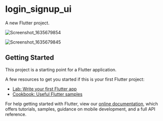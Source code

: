 # login_signup_ui

A new Flutter project.


![Screenshot_1635679854](https://user-images.githubusercontent.com/76655046/139581235-868d55b8-e23a-4e7e-8cd6-8a96fb3b7604.png)


![Screenshot_1635679845](https://user-images.githubusercontent.com/76655046/139581136-17403567-324c-4dea-8ad1-86f0a0f67c88.png)


## Getting Started

This project is a starting point for a Flutter application.

A few resources to get you started if this is your first Flutter project:

- [Lab: Write your first Flutter app](https://flutter.dev/docs/get-started/codelab)
- [Cookbook: Useful Flutter samples](https://flutter.dev/docs/cookbook)

For help getting started with Flutter, view our
[online documentation](https://flutter.dev/docs), which offers tutorials,
samples, guidance on mobile development, and a full API reference.
